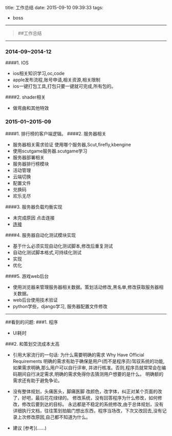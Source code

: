 title: 工作总结
date: 2015-09-10 09:39:33
tags:
- boss
---

> ##工作总结

***
### 2014-09~2014-12
  ####1. IOS
* ios相关知识学习,oc,code
* apple发布流程,账号申请,相关资源,相关限制
* ios一键打包工具,打包只要一键就可完成,所有包的。

####2. shader相关
* 做弯曲和其他特效

### 2015-01~2015-09
####1. 排行榜的客户端逻辑。
####2. 服务器相关
* 服务器相关需求验证
  使用哪个服务器,Scut,firefly,kbengine
* 使用scutgame服务器.scutgame学习
* 服务器部署相关
* 服务器排行榜模块
* 活动管理
* 云端切换
* 配置文件
* 兑换码
* 欢乐无尽
 
####3. 服务器负载均衡实现
* 未完成原因 点击连接
* [连接](https://worktile.com/project/c1e089a399944875810d6b22246a18b0/task)
         
####4. 服务器自动化测试模块实现
* 基于什么必须实现自动化测试脚本,修改后重复测试
* 自动化测试脚本格式,可持续化测试
* 实现
* 优化

####5. 游戏web后台
* 使用浏览器来管理服务器相关数据。策划活动修改,黑名单,修改获取服务器相关数据。
* web后台使用技术验证
* python学些，django学习, 服务器配置文件修改

***
##看到的问题:
###1. 程序
 * UI耗时
 
###2. 和策划交流成本太高
 * 引用大家流行的一句话:
  为什么需要明确的需求 Why Have Official Requirements
  明确的需求有助于确保是用户(而不是程序员)驾驭系统的功能,如果需求明确,那么用户可以自行评审,
  并进行核准。否则,程序员就常常会在编码期间自行决定需求,明确的需求免得你去猜测用户想要的是什么。
  明确额的需求还有助于避免争论。
 
 * 没有整体规划，头痛医头，脚痛医脚
 改颜色，改字体，纠正对某个页面的改了，好吧，最后花花绿绿的。
 修改系统，没有回答程序为什么修改，如何修改，修改后要到达的目标。
 永远都是不稳定的系统修改,由于总体规划，没有详细执行文档，往往策划拍脑门想出东西，程序当场改，下次又改回去,没有记录上次修改原因,自己都不知道为什么。
 
 * 建议 
 [参考](..\..\..\)